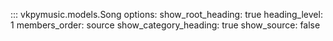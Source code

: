 ::: vkpymusic.models.Song
    options:
        show_root_heading: true
        heading_level: 1
        members_order: source
        show_category_heading: true
        show_source: false